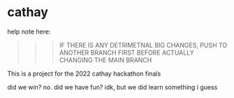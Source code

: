 # cathay
help
note here:
>>> IF THERE IS ANY DETRIMETNAL BIG CHANGES, PUSH TO ANOTHER BRANCH FIRST BEFORE ACTUALLY CHANGING THE MAIN BRANCH

This is a project for the 2022 cathay hackathon finals

did we win? no. did we have fun? idk, but we did learn something i guess

